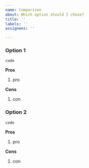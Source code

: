 ```yaml
---
name: Comparison
about: Which option should I chose?
title: ''
labels: ''
assignees: ''

---
```


### Option 1

```
code
```
**Pros**

1. pro

**Cons**

1. con

### Option 2

```
code
```
**Pros**

1. pro

**Cons**

1. con
